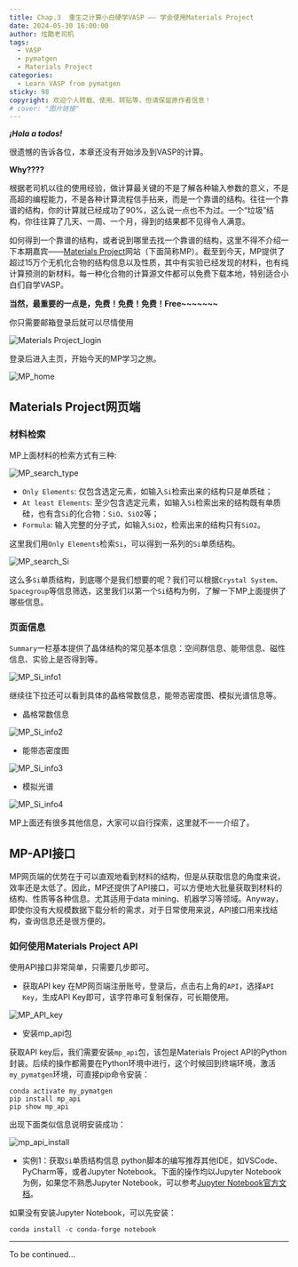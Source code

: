 ```yaml
---
title: Chap.3  重生之计算小白硬学VASP —— 学会使用Materials Project
date: 2024-05-30 16:00:00 
author: 炫酷老司机
tags:
  - VASP
  - pymatgen
  - Materials Project
categories:
  - Learn VASP from pymatgen
sticky: 98
copyright: 欢迎个人转载、使用、转贴等，但请保留原作者信息！
# cover: "图片链接"
---
```


***¡Hola a todos!***

很遗憾的告诉各位，本章还没有开始涉及到VASP的计算。

**Why????**

根据老司机以往的使用经验，做计算最关键的不是了解各种输入参数的意义，不是高超的编程能力，不是各种计算流程信手拈来，而是一个靠谱的结构。往往一个靠谱的结构，你的计算就已经成功了90%，这么说一点也不为过。一个“垃圾”结构，你往往算了几天、一周、一个月，得到的结果都不见得令人满意。

如何得到一个靠谱的结构，或者说到哪里去找一个靠谱的结构，这里不得不介绍一下本期嘉宾——[Materials Project](https://next-gen.materialsproject.org/)网站（下面简称MP）。截至到今天，MP提供了超过15万个无机化合物的结构信息以及性质，其中有实验已经发现的材料，也有纯计算预测的新材料。每一种化合物的计算源文件都可以免费下载本地，特别适合小白们自学VASP。

**当然，最重要的一点是，免费！免费！免费！Free~~~~~~~**

你只需要邮箱登录后就可以尽情使用

![Materials Project_login](/images/Learn_VASP_from_pymatgen/chap3/0_MP_login.png)

登录后进入主页，开始今天的MP学习之旅。

![MP_home](/images/Learn_VASP_from_pymatgen/chap3/1_MP_homepage.png)

## Materials Project网页端

### 材料检索

MP上面材料的检索方式有三种:

![MP_search_type](/images/Learn_VASP_from_pymatgen/chap3/3_MP_search_type.png)

- `Only Elements`: 仅包含选定元素，如输入`Si`检索出来的结构只是单质硅；
- `At least Elements`: 至少包含选定元素，如输入`Si`检索出来的结构既有单质硅，也有含`Si`的化合物：`SiO`、`SiO2`等；
- `Formula`: 输入完整的分子式，如输入`SiO2`，检索出来的结构只有`SiO2`。

这里我们用`Only Elements`检索`Si`，可以得到一系列的`Si`单质结构。

![MP_search_Si](/images/Learn_VASP_from_pymatgen/chap3/4_MP_Si.png)

这么多`Si`单质结构，到底哪个是我们想要的呢？我们可以根据`Crystal System`、`Spacegroup`等信息筛选，这里我们以第一个`Si`结构为例，了解一下MP上面提供了哪些信息。

### 页面信息

`Summary`一栏基本提供了晶体结构的常见基本信息：空间群信息、能带信息、磁性信息、实验上是否得到等。

![MP_Si_info1](/images/Learn_VASP_from_pymatgen/chap3/5_MP_Si_info1.png)

继续往下拉还可以看到具体的晶格常数信息，能带态密度图、模拟光谱信息等。

- 晶格常数信息

![MP_Si_info2](/images/Learn_VASP_from_pymatgen/chap3/6_MP_Si_info2.png)

- 能带态密度图

![MP_Si_info3](/images/Learn_VASP_from_pymatgen/chap3/7_MP_Si_info3.png)

- 模拟光谱

![MP_Si_info4](/images/Learn_VASP_from_pymatgen/chap3/8_MP_Si_info4.png)

MP上面还有很多其他信息，大家可以自行探索，这里就不一一介绍了。

## MP-API接口

MP网页端的优势在于可以直观地看到材料的结构，但是从获取信息的角度来说，效率还是太低了。因此，MP还提供了API接口，可以方便地大批量获取到材料的结构、性质等各种信息。尤其适用于data mining、机器学习等领域。Anyway，即使你没有大规模数据下载分析的需求，对于日常使用来说，API接口用来找结构，查询信息还是很方便的。

### 如何使用Materials Project API

使用API接口非常简单，只需要几步即可。

- 获取API key
在MP网页端注册账号，登录后，点击右上角的`API`，选择`API Key`，生成API Key即可，该字符串可复制保存，可长期使用。

![MP_API_key](/images/Learn_VASP_from_pymatgen/chap3/2_MP_api_key.png)

- 安装mp_api包

获取API key后，我们需要安装`mp_api`包，该包是Materials Project API的Python封装。后续的操作都需要在Python环境中进行，这个时候回到终端环境，激活`my_pymatgen`环境，可直接pip命令安装：
```shell
conda activate my_pymatgen
pip install mp_api
pip show mp_api
```
出现下面类似信息说明安装成功：

![mp_api_install](/images/Learn_VASP_from_pymatgen/chap3/9_mp_api_install.png)

- 实例1：获取`Si`单质结构信息
python脚本的编写推荐其他IDE，如VSCode、PyCharm等，或者Jupyter Notebook。下面的操作均以Jupyter Notebook为例，如果您不熟悉Jupyter Notebook，可以参考[Jupyter Notebook官方文档](https://jupyter.org/documentation)。

如果没有安装Jupyter Notebook，可以先安装：
```shell
conda install -c conda-forge notebook
```



---------------------------------------
To be continued...